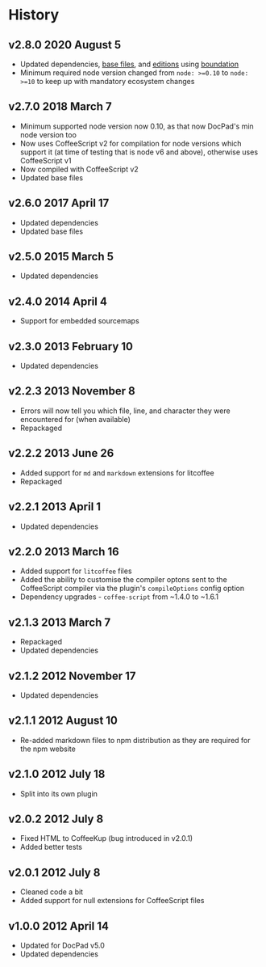 # History

## v2.8.0 2020 August 5

-   Updated dependencies, [base files](https://github.com/bevry/base), and [editions](https://editions.bevry.me) using [boundation](https://github.com/bevry/boundation)
-   Minimum required node version changed from `node: >=0.10` to `node: >=10` to keep up with mandatory ecosystem changes

## v2.7.0 2018 March 7

-   Minimum supported node version now 0.10, as that now DocPad's min node version too
-   Now uses CoffeeScript v2 for compilation for node versions which support it (at time of testing that is node v6 and above), otherwise uses CoffeeScript v1
-   Now compiled with CoffeeScript v2
-   Updated base files

## v2.6.0 2017 April 17

-   Updated dependencies
-   Updated base files

## v2.5.0 2015 March 5

-   Updated dependencies

## v2.4.0 2014 April 4

-   Support for embedded sourcemaps

## v2.3.0 2013 February 10

-   Updated dependencies

## v2.2.3 2013 November 8

-   Errors will now tell you which file, line, and character they were encountered for (when available)
-   Repackaged

## v2.2.2 2013 June 26

-   Added support for `md` and `markdown` extensions for litcoffee
-   Repackaged

## v2.2.1 2013 April 1

-   Updated dependencies

## v2.2.0 2013 March 16

-   Added support for `litcoffee` files
-   Added the ability to customise the compiler optons sent to the CoffeeScript compiler via the plugin's `compileOptions` config option
-   Dependency upgrades - `coffee-script` from ~1.4.0 to ~1.6.1

## v2.1.3 2013 March 7

-   Repackaged
-   Updated dependencies

## v2.1.2 2012 November 17

-   Updated dependencies

## v2.1.1 2012 August 10

-   Re-added markdown files to npm distribution as they are required for the npm website

## v2.1.0 2012 July 18

-   Split into its own plugin

## v2.0.2 2012 July 8

-   Fixed HTML to CoffeeKup (bug introduced in v2.0.1)
-   Added better tests

## v2.0.1 2012 July 8

-   Cleaned code a bit
-   Added support for null extensions for CoffeeScript files

## v1.0.0 2012 April 14

-   Updated for DocPad v5.0
-   Updated dependencies
